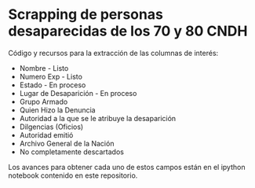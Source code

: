 # Scrapping de personas desaparecidas de los 70 y 80 CNDH

Código y recursos para la extracción de las columnas de interés:

- Nombre - Listo
- Numero Exp - Listo
- Estado - En proceso
- Lugar de Desaparición - En proceso
- Grupo Armado
- Quien Hizo la Denuncia
- Autoridad a la que se le atribuye la desaparición
- Dilgencias (Oficios)
- Autoridad emitió
- Archivo General de la Nación
- No completamente descartados

Los avances para obtener cada uno de estos campos están en el ipython notebook contenido en este repositorio.
